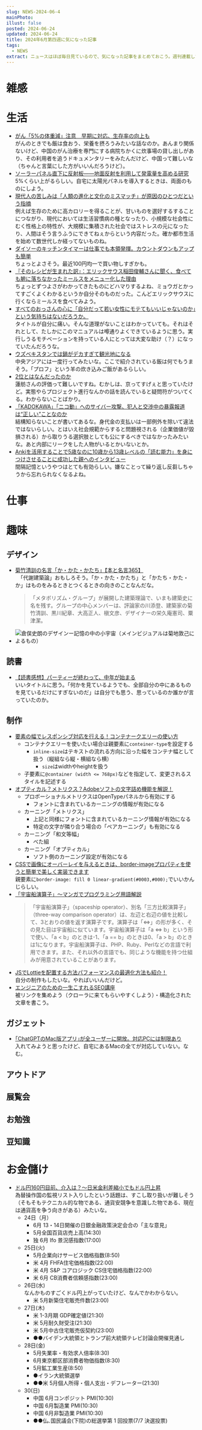 ```yaml
---
slug: NEWS-2024-06-4
mainPhoto: 
illust: false
posted: 2024-06-24
updated: 2024-06-24
title: 2024年6月第四週に気になった記事
tags:
  - NEWS
extract: ニュースはほぼ毎日見ているので、気になった記事をまとめておこう。週刊連載したい。
---
```


# 雑感

# 生活

- [がん「5%の体重減」注意　早期に対応、生存率の向上も](https://www.nikkei.com/article/DGXZQOUA1783D0X10C24A6000000/)  
  がんのときでも飯は食おう、栄養を摂ろうみたいな話なのか。あんまり関係ないけど、中国のがん治療を専門にする病院ちかくに炊事場の貸し出しがあり、その利用者を追うドキュメンタリーをみたんだけど、中国って難しいな（ちゃんと言葉にした方がいいんだろうけど）。
- [ソーラーパネル直下に反射板——地面反射を利用して発電量を高める研究](https://fabcross.jp/news/2024/20240622_solar-panels.html)  
  5%くらい上がるらしい。自宅に太陽光パネルを導入するときは、両面のものにしよう。
- [現代人の苦しみは「人類の進化と文化のミスマッチ」が原因のひとつだという指摘](https://gigazine.net/news/20240622-human-culture-changing-evolutionary-mismatch/)  
  例えば生存のために高カロリーを得ることが、甘いものを選好するすることにつながり、現代においては生活習慣病の種となったり、小規模な社会性にむく性格上の特性が、大規模に集積された社会ではストレスの元になったり、人間はそう言うふうにできてねぇからという内容だった。確か都市生活を始めて数世代しか経ってないものね。
- [ダイソーのキッチンタイマーは仕事でも本領発揮。カウントダウンもアップも簡単](https://www.gizmodo.jp/2024/06/daiso_kitchen_timer.html)  
  ちょっとよさそう。最近100円均一で買い物しすぎかも。
- [『そのレシピが生まれた訳』：エリックサウス稲田俊輔さんに聞く、食べても腑に落ちなかったミールスをメニュー化した理由](https://note.com/hyouhon/n/n15695953e981)  
  ちょっとずつよさがわかってきたものにどハマりするよね、ミョウガとかってすごくよくわかるというか自分そのものだった。こんどエリックサウスに行くならミールスを食べてみよう。
- [すべてのおっさんの心に「自分だって若い女性にモテてもいいじゃないのか」という気持ちはないだろうか。](https://blog.tinect.jp/?p=86881)  
  タイトルが自分に痛い。そんな道理がないことはわかっていても。それはそれとして、たしかにこのマニュアルは噂通りよくできているように思う。実行しうるモチベーションを持っている人にとっては大変な助け（？）になっていたんだろうな。
- [ウズベキスタンでは鍋がデカすぎて観光地になる](https://dailyportalz.jp/kiji/uzbekistan-nabe-dekai)  
  中央アジアには一度行ってみたいな。ここで紹介されている飯は何でもうまそう。「プロフ」という羊の炊き込みご飯があるらしい。
- [2位とはなんだったのか](https://anond.hatelabo.jp/20240625172343)  
  蓮舫さんの評価って難しいですね。むかしは、京ってすげぇと思っていたけど。実態やらプロジェクト進行なんかの話を読んでいると疑問符がついてくる。わからないことばかり。
- [「KADOKAWA」「ニコ動」へのサイバー攻撃、犯人と交渉中の暴露報道は“正しい”ことなのか](https://www.itmedia.co.jp/business/articles/2406/26/news042_5.html)  
  結構知らないことが書いてあるな。身代金の支払いは一部例外を除いて違法ではないらしい。とはいえ社会規範からすると問題視される（企業価値が毀損される）から取りうる選択肢としても公にするべきではなかったみたいな。あと内部にリークをした人物がいるとかいないとか。
- [Ankiを活用することで5歳なのに10歳から13歳レベルの「読む能力」を身につけさせることに成功した親へのインタビュー](https://gigazine.net/news/20240625-two-year-old-anki-reading/)  
  間隔記憶というやつはとても有効らしい。嫌なことって繰り返し反芻しちゃうから忘れられなくなるよね。
# 仕事

# 趣味

## デザイン

- [菊竹清訓の名言「か・かた・かたち」【本と名言365】](https://casabrutus.com/categories/culture/411548)  
  　「代謝建築論」おもしろそう。「か・かた・かたち」と「かたち・かた・か」はものをみるときとつくるときの向きのことなんだな。
  > 「メタボリズム・グループ」が展開した建築理論で、いまも建築史に名を残す。グループの中心メンバーは、評論家の川添登、建築家の菊竹清訓、黒川紀章、大高正人、槇文彦、デザイナーの栄久庵憲司、粟津潔。  
- ![倉俣史朗のデザインー記憶の中の小宇宙（メインビジュアルは菊地敦己によるもの）](../../images/news/2024-06-24-NEWS/2024-06-24-NEWS-1.jpg)

## 読書

- [【読書感想】パーティーが終わって、中年が始まる](https://fujipon.hatenadiary.com/entry/2024/06/24/084328)  
  いいタイトルに思う。「何かを見ているようでも、全部自分の中にあるものを見ているだけにすぎないのだ」は自分でも思う、思っているのか誰かが言っていたのか。

## 制作

- [要素の幅でレスポンシブ対応を行える！コンテナークエリーの使い方](https://ics.media/entry/240617/)  
  - コンテナクエリーを使いたい場合は親要素に`conteiner-type`を設定する
    - `inline-size`はテキストの流れる方向に沿った幅をコンテナ幅として扱う（縦組なら縦・横組なら横）
      - `size`はwidthやheightを扱う
  - 子要素に`@container (width <= 768px)`などを指定して、変更されるスタイルを記述する
- [オプティカル？メトリクス？Adobeソフトの文字詰め機能を解説！](https://note.morisawa.co.jp/n/nb96702245df1)  
  - プロポーショナルメトリクスはOpenTypeパネルから有効にする
    - フォントに含まれているカーニングの情報が有効になる
  - カーニング「メトリクス」
    - 上記と同様にフォントに含まれているカーニング情報が有効になる
    - 特定の文字が隣り合う場合の「ペアカーニング」も有効になる
  - カーニング「和文等幅」
    - べた組
  - カーニング「オプティカル」
    - ソフト側のカーニング設定が有効になる
- [CSSで画像にオーバーレイを与えるときは、border-imageプロパティを使うと簡単で美しく実装できます](https://coliss.com/articles/build-websites/operation/css/css-gradient-overlay-with-border-image.html#google_vignette)  
  親要素に`border-image: fill 0 linear-gradient(#0003,#000);`でいいかんじらしい。
- [「宇宙船演算子」～マンガでプログラミング用語解説](https://codezine.jp/article/detail/19497?p=5)  
  >「宇宙船演算子」（spaceship operator）、別名「三方比較演算子」（three-way comparison operator）は、左辺と右辺の値を比較して、3とおりの値を返す演算子です。演算子は「<=>」の形が多く、その見た目は宇宙船に似ています。宇宙船演算子は「a <=> b」という形で使い、「a < b」のときは-1、「a == b」のときは0、「a > b」のときは1になります。宇宙船演算子は、PHP、Ruby、Perlなどの言語で利用できます。また、それ以外の言語でも、同じような機能を持つ仕組みが用意されていることがあります。
- [JSでLottieを配置する方法パフォーマンスの最適化方法も紹介！](https://ics.media/entry/240625/)  
  自分の制作もしたいな。やればいいんだけど。
- [エンジニアのための一生こすれるSEO講座](https://qiita.com/moroi/items/7c302f6f4b97554ca612)  
  被リンクを集めよう（クローラに来てもらいやすくしよう）・構造化された文章を書こう。
## ガジェット

- [｢ChatGPTのMac版アプリ｣が全ユーザーに開放。対応PCには制限あり](https://www.gizmodo.jp/2024/06/chatgpt-apps-for-macs.html)  
  入れてみようと思ったけど、自宅にあるMacの全てが対応していない。なむ。

## アウトドア

## 展覧会

## お勉強

## 豆知識

# お金儲け

- [ドル円160円目前、介入は？～日米金利差縮小でもドル円上昇](http://hiroko.yutaka-shoji.co.jp/2024/06/160.html)  
  為替操作国の監視リスト入りしたという話題は、すこし取り扱いが難しそう（そもそもテクニカル的な物である、通貨安競争を意識した物である、現在は通貨高を争う向きがある）みたいな。
  - 24日（月）
    - 6月 13・14日開催の日銀金融政策決定会合の「主な意見」
    - 5月全国百貨店売上高(14:30)
    - 独 6月 Ifo 景況感指数(17:00)
  - 25日(火)
    - 5月企業向けサービス価格指数(8:50)
    - 米 4月 FHFA住宅価格指数(22:00)
    - 米 4月 S&P コアロジック CS住宅価格指数(22:00)
    - 米 6月 CB消費者信頼感指数(23:00)
  - 26日(水)  
    なんかものすごくドル円上がっていたけど、なんでかわからない。
    - 米 5月新築住宅販売件数(23:00)
  - 27日(木)
    - 米 1-3月期 GDP確定値(21:30)
    - 米 5月耐久財受注(21:30)
    - 米 5月中古住宅販売仮契約(23:00)
    - ●●バイデン大統領とトランプ前大統領テレビ討論会開催見通し
  - 28日(金)
    - 5月失業率・有効求人倍率(8:30)
    - 6月東京都区部消費者物価指数(8:30)
    - 5月鉱工業生産(8:50)
    - ●イラン大統領選挙
    - ●●米 5月個人所得・個人支出・デフレーター(21:30)
  - 30(日)
    - 中国 6月コンポジット PMI(10:30)
    - 中国 6月製造業 PMI(10:30)
    - 中国 6月非製造業 PMI(10:30)
    - ●●仏､国民議会(下院)の総選挙第 1 回投票(7/7 決選投票)
